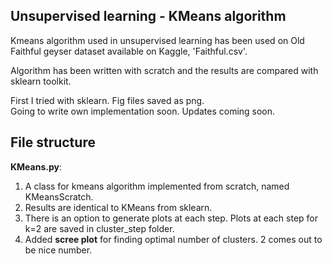 ## Unsupervised learning - KMeans algorithm

Kmeans algorithm used in unsupervised learning has been used on Old Faithful geyser dataset available on Kaggle,  'Faithful.csv'.  

Algorithm has been written with scratch and the results are compared with sklearn toolkit.  

First I tried with sklearn. Fig files saved as png.  
Going to write own implementation soon. Updates coming soon.

## File structure  
**KMeans.py**:  
1) A class for kmeans algorithm implemented from scratch, named KMeansScratch.  
2) Results are identical to KMeans from sklearn.  
3) There is an option to generate plots at each step. Plots at each step for k=2 are saved in cluster_step folder.  
4) Added **scree plot** for finding optimal number of clusters. 2 comes out to be nice number.